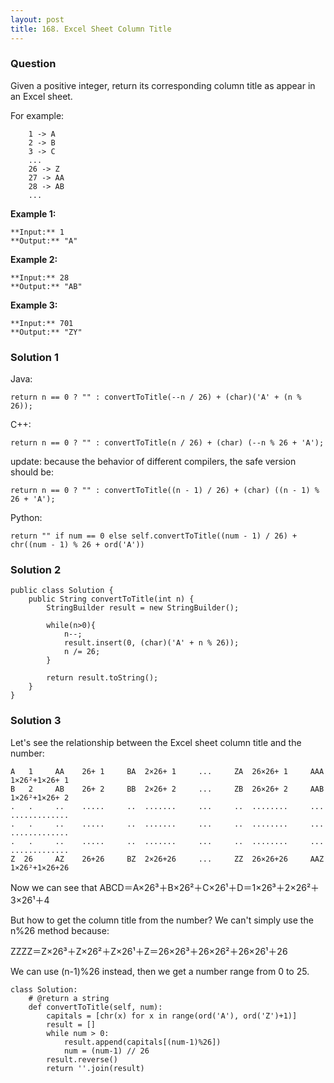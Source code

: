 ```yaml
---
layout: post
title: 168. Excel Sheet Column Title
---
```

### Question
Given a positive integer, return its corresponding column title as appear in
an Excel sheet.

For example:

    
    
        1 -> A
        2 -> B
        3 -> C
        ...
        26 -> Z
        27 -> AA
        28 -> AB 
        ...
    

**Example 1:**

    
    
    **Input:** 1
    **Output:** "A"
    

**Example 2:**

    
    
    **Input:** 28
    **Output:** "AB"
    

**Example 3:**

    
    
    **Input:** 701
    **Output:** "ZY"
    

### Solution 1
Java:

    
    
    return n == 0 ? "" : convertToTitle(--n / 26) + (char)('A' + (n % 26));
    

C++:

    
    
    return n == 0 ? "" : convertToTitle(n / 26) + (char) (--n % 26 + 'A');
    

update: because the behavior of different compilers, the safe version should
be:

    
    
    return n == 0 ? "" : convertToTitle((n - 1) / 26) + (char) ((n - 1) % 26 + 'A');
    

Python:

    
    
    return "" if num == 0 else self.convertToTitle((num - 1) / 26) + chr((num - 1) % 26 + ord('A'))


### Solution 2
    
    
    public class Solution {
        public String convertToTitle(int n) {
            StringBuilder result = new StringBuilder();
    
            while(n>0){
                n--;
                result.insert(0, (char)('A' + n % 26));
                n /= 26;
            }
    
            return result.toString();
        }
    }


### Solution 3
Let's see the relationship between the Excel sheet column title and the
number:

    
    
    A   1     AA    26+ 1     BA  2×26+ 1     ...     ZA  26×26+ 1     AAA  1×26²+1×26+ 1
    B   2     AB    26+ 2     BB  2×26+ 2     ...     ZB  26×26+ 2     AAB  1×26²+1×26+ 2
    .   .     ..    .....     ..  .......     ...     ..  ........     ...  .............   
    .   .     ..    .....     ..  .......     ...     ..  ........     ...  .............
    .   .     ..    .....     ..  .......     ...     ..  ........     ...  .............
    Z  26     AZ    26+26     BZ  2×26+26     ...     ZZ  26×26+26     AAZ  1×26²+1×26+26
    

Now we can see that ABCD＝A×26³＋B×26²＋C×26¹＋D＝1×26³＋2×26²＋3×26¹＋4

But how to get the column title from the number? We can't simply use the n%26
method because:

ZZZZ＝Z×26³＋Z×26²＋Z×26¹＋Z＝26×26³＋26×26²＋26×26¹＋26

We can use (n-1)%26 instead, then we get a number range from 0 to 25.

    
    
    class Solution:
        # @return a string
        def convertToTitle(self, num):
            capitals = [chr(x) for x in range(ord('A'), ord('Z')+1)]
            result = []
            while num > 0:
                result.append(capitals[(num-1)%26])
                num = (num-1) // 26
            result.reverse()
            return ''.join(result)



